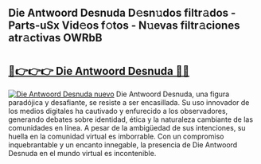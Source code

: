 ## Die Antwoord Desnuda D𝚎sn𝚞dos filtr𝚊dos - Parts-uSx Vid𝚎os f𝚘tos - N𝚞evas filtr𝚊ciones atr𝚊ctivas OWRbB

# <h2><a href="http://mbawfh.tromn.icu/?c=Die+Antwoord+Desnuda">🔗👉👉👉 Die Antwoord Desnuda 🔗🔗</a></h2>

[![Die Antwoord Desnuda nuevo](https://i.imgur.com/pEAQMta.gif)](http://mbawfh.tromn.icu/?c=Die+Antwoord+Desnuda)
Die Antwoord Desnuda, una figura paradójica y desafiante, se resiste a ser encasillada. Su uso innovador de los medios digitales ha cautivado y enfurecido a los observadores, generando debates sobre identidad, ética y la naturaleza cambiante de las comunidades en línea. A pesar de la ambigüedad de sus intenciones, su huella en la comunidad virtual es imborrable. Con un compromiso inquebrantable y un encanto innegable, la presencia de Die Antwoord Desnuda en el mundo virtual es incontenible.

